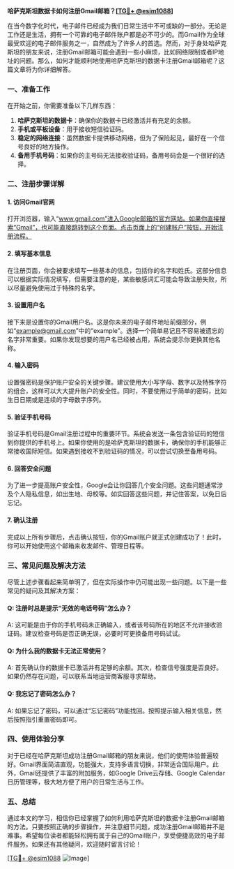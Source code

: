 **哈萨克斯坦数据卡如何注册Gmail邮箱？[[TG💪+ @esim1088](https://t.me/s/esim1088)]**

在当今数字化时代，电子邮件已经成为我们日常生活中不可或缺的一部分。无论是工作还是生活，拥有一个可靠的电子邮件账户都是必不可少的。而Gmail作为全球最受欢迎的电子邮件服务之一，自然成为了许多人的首选。然而，对于身处哈萨克斯坦的朋友来说，注册Gmail邮箱可能会遇到一些小麻烦，比如网络限制或者IP地址的问题。那么，如何才能顺利地使用哈萨克斯坦的数据卡注册Gmail邮箱呢？这篇文章将为你详细解答。

### 一、准备工作

在开始之前，你需要准备以下几样东西：

1. **哈萨克斯坦的数据卡**：确保你的数据卡已经激活并有充足的余额。
2. **手机或平板设备**：用于接收短信验证码。
3. **稳定的网络连接**：虽然数据卡提供移动网络，但为了保险起见，最好在一个信号良好的地方操作。
4. **备用手机号码**：如果你的主号码无法接收验证码，备用号码会是一个很好的选择。

### 二、注册步骤详解

#### 1. 访问Gmail官网

打开浏览器，输入“www.gmail.com”进入Google邮箱的官方网站。如果你直接搜索“Gmail”，也可能直接跳转到这个页面。点击页面上的“创建账户”按钮，开始注册流程。

#### 2. 填写基本信息

在注册页面，你会被要求填写一些基本的信息，包括你的名字和姓氏。这部分信息可以根据实际情况填写，但需要注意的是，某些敏感词汇可能会导致注册失败，所以尽量避免使用过于特殊的名字。

#### 3. 设置用户名

接下来是设置你的Gmail用户名。这是你未来的电子邮件地址前缀部分，例如“example@gmail.com”中的“example”。选择一个简单易记且不容易被遗忘的名字非常重要。如果你发现想要的用户名已经被占用，系统会提示你更换其他名称。

#### 4. 输入密码

设置强密码是保护账户安全的关键步骤。建议使用大小写字母、数字以及特殊字符的组合，这样可以大大提升账户的安全性。同时，不要使用过于简单的密码，比如生日日期或是连续的字母数字序列。

#### 5. 验证手机号码

验证手机号码是Gmail注册过程中的重要环节。系统会发送一条包含验证码的短信到你提供的手机号上。如果你使用的是哈萨克斯坦的数据卡，确保你的手机能够正常接收国际短信。如果遇到接收不到验证码的情况，可以尝试切换至备用号码。

#### 6. 回答安全问题

为了进一步提高账户安全性，Google会让你回答几个安全问题。这些问题通常涉及个人隐私信息，如出生地、母校等。如实回答这些问题，并记住答案，以免日后忘记。

#### 7. 确认注册

完成以上所有步骤后，点击确认按钮，你的Gmail账户就正式创建成功了！此时，你可以开始使用这个邮箱来收发邮件、管理日程等。

### 三、常见问题及解决方法

尽管上述步骤看起来简单明了，但在实际操作中仍可能出现一些问题。以下是一些常见的疑问及其解决方案：

#### Q: 注册时总是提示“无效的电话号码”怎么办？

A: 这可能是由于你的手机号码未正确输入，或者该号码所在的地区不允许接收验证码。建议检查号码是否正确无误，必要时可更换备用号码试试。

#### Q: 为什么我的数据卡无法正常使用？

A: 首先确认你的数据卡已激活并有足够的余额。其次，检查信号强度是否良好。如果仍然存在问题，可以联系当地运营商客服寻求帮助。

#### Q: 我忘记了密码怎么办？

A: 如果忘记了密码，可以通过“忘记密码”功能找回。按照提示输入相关信息，然后按照指引重置密码即可。

### 四、使用体验分享

对于已经在哈萨克斯坦成功注册Gmail邮箱的朋友来说，他们的使用体验普遍较好。Gmail界面简洁直观，功能强大，支持多语言切换，非常适合国际用户。此外，Gmail还提供了丰富的附加服务，如Google Drive云存储、Google Calendar日历管理等，极大地方便了用户的日常生活与工作。

### 五、总结

通过本文的学习，相信你已经掌握了如何利用哈萨克斯坦的数据卡注册Gmail邮箱的方法。只要按照正确的步骤操作，并注意细节问题，成功注册Gmail邮箱并不是难事。希望每位读者都能轻松拥有属于自己的Gmail账户，享受便捷高效的电子邮件服务。如果还有其他疑问，欢迎随时留言讨论！

[[TG💪+ @esim1088](https://t.me/s/esim1088) ![Image](https://i.postimg.cc/4NQfJmqS/Snipaste-2025-05-13-00-14-12.png)]